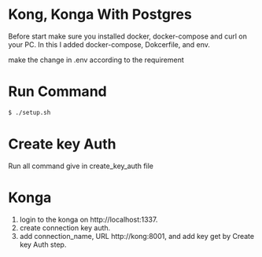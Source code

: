 # Kong, Konga With Postgres

Before start make sure you installed docker, docker-compose and curl on your PC.
In this I added docker-compose, Dokcerfile, and env.

make the change in .env according to the requirement 
# Run Command 
```sh
$ ./setup.sh
```
# Create key Auth
Run all command give in create_key_auth file
# Konga
1. login to the konga on http://localhost:1337.
2. create connection key auth.
3. add connection_name, URL http://kong:8001, and add key get by Create key Auth step.
